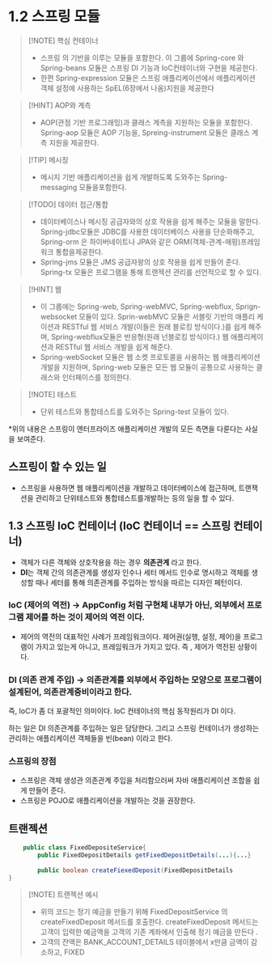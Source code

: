 # 1.2 스프링 모듈 

>[!NOTE] 핵심 컨테이너 
> - 스프링 의 기반을 이루는 모듈을 포함한다. 이 그룹에 Spring-core 와 Spring-beans 모듈은 스프링 DI 기능과  IoC컨테이너와 구현을 제공한다.
> - 한편 Spring-expression 모듈은 스프링 애플리케이션에서 애플리케이션 객체 설정에 사용하는 SpEL(6장에서 나옴)지원을 제공한다

>[!HINT]  AOP와 계측
> - AOP(관점 기반 프로그래밍)과  클래스 계측을 지원하는 모듈을 포함한다. Spring-aop 모듈은 AOP 기능을, Spreing-instrument 모듈은 클래스 계측 지원을 제공한다.

>[!TIP] 메시징
> - 메시지 기반 애플리케이션을 쉽게 개발하도록 도와주는 Spring-messaging 모듈을포함한다.

> [!TODO] 데이터 접근/통합
>  - 데이터베이스나 메시징 공급자와의 상호 작용을 쉽게 해주는 모듈을 말한다. Spring-jdbc모듈은 JDBC를 사용한 데이터베이스 사용을 단순화해주고, Spring-orm 은 하이버네이트나 JPA와 같은 ORM(객체-관계-매핑)프레임워크 통합을제공한다. 
>  - Spring-jms 모듈은 JMS 공급자왕의 상호 작용을 쉽게 만들어 준다. Spring-tx 모듈은 프로그램을 통해 트랜젝션 관리를 선언적으로 할 수 있다. 

> [!HINT] 웹 
>  - 이 그룹에는 Spring-web, Spring-webMVC, Spring-webflux, Sprign-websocket 모듈이 있다. Sprin-webMVC 모듈은 서블릿 기반의 애플리 케이션과 RESTful 웹 서비스 개발(이들은 원래 블로킹 방식이다.)를 쉽게 해주며, Spring-webflux모듈은 반응형(원래 넌블로킹 방식이다.) 웹 애플리케이션과 RESTful 웹 서비스 개발을 쉽게 해준다.
>  - Spring-webSocket 모듈은 웹 소켓 프로토콜을 사용하는 웹 애플리케이션개발을 지원하며, Spring-web 모듈은 모든 웹 모듈이 공통으로 사용하는 클래스와 인터페이스를 정의한다.

> [!NOTE]  테스트 
> - 단위 테스트와 통합테스트를 도와주는 Spring-test 모듈이 있다. 

 
 *위의 내용은 스프링이 엔터프라이즈 애플리케이션 개발의 모든 측면을 다룬다는 사실을 보여준다. 
 
 ## 스프링이 할 수 있는 일 
 - 스프링을 사용하면 웹 애플리케이션을 개발하고 데이터베이스에 접근하며, 트랜잭션을 관리하고 단위테스트와 통합테스트를개발하는 등의 일을 할 수 있다. 
   
## 1.3 스프링 IoC 컨테이너 (IoC 컨테이너 == 스프링 컨테이너)
- 객체가 다른 객체와 상호작용을 하는 경우 **의존관계** 라고 한다. 
- **DI**는 객체 간의 의존관계를 생성자 인수나 세터 메서드 인수로 명시하고 객체를 생성할 때나 세터를 통해 의존관계를 주입하는 방식을 따르는 디자인 페턴이다.

### IoC (제어의 역전) -> AppConfig 처럼 구현체 내부가 아닌, 외부에서 프로그램 제어를 하는 것이 제어의 역전 이다. 
 -  제어의 역전의 대표적인 사례가 프레임워크이다. 제어권(실행, 설정, 제어)을 프로그램이 가지고 있는게 아니고, 프레임워크가 가지고 있다. 즉 , 제어가 역전된 상황이다. 


### DI (의존 관계 주입) -> 의존관계를 외부에서 주입하는 모양으로 프로그램이 설계된어, 의존관계중비이라고 한다. 

즉, IoC가 좀 더 포괄적인 의미이다. IoC 컨테이너의 핵심 동작원리가 DI 이다. 

하는 일은 DI 의존관계를 주입하는 일은 담당한다. 
그리고 스프링 컨테이너가 생성하는 관리하는 애플리케이션 객체들을 빈(bean) 이라고 한다. 

### 스프링의 장점 
 - 스프링은 객체 생성관 의존관계 주입을 처리함으러써 자바 애플리케이션 조합을 쉽게 만들어 준다. 
 - 스프링은 POJO로 애플리케이션을 개발하는 것을 권장한다. 


## 트랜젝션 

```java
	public class FixedDepositeService{
		public FixedDepositDetails getFixedDepositDetails(...){...}
		
		public boolean createFiexedDeposit(FixedDepositDetails              fixedDepositDetails){...}
}
```

>[!NOTE] 트랜젝션 예시 
> - 위의 코드는 정기 예금을 만들기 위해  FixedDepositService 의  createFixedDeposit 메서드를 호출한다. createFixedDeposit 메서드는 고객이 입력한 예금액을 고객의 기존 계좌에서 인출해 정기 예금을 만든다 .
> - 고객의 잔액은 BANK_ACCOUNT_DETAILS 테이블에서 x만큼 금액이 감소하고, FIXED
 



 
 
